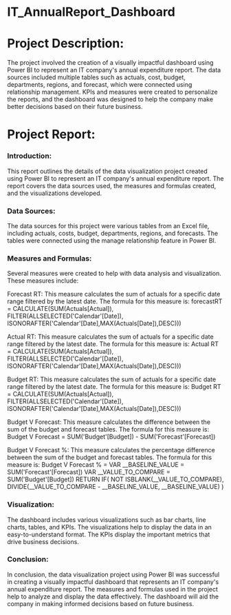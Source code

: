 # IT_AnnualReport_Dashboard

# Project Description:

The project involved the creation of a visually impactful dashboard using Power BI to represent an IT company's annual expenditure report. The data sources included multiple tables such as actuals, cost, budget, departments, regions, and forecast, which were connected using relationship management. KPIs and measures were created to personalize the reports, and the dashboard was designed to help the company make better decisions based on their future business.

# Project Report:

### Introduction:
This report outlines the details of the data visualization project created using Power BI to represent an IT company's annual expenditure report. The report covers the data sources used, the measures and formulas created, and the visualizations developed.

### Data Sources:
The data sources for this project were various tables from an Excel file, including actuals, costs, budget, departments, regions, and forecasts. The tables were connected using the manage relationship feature in Power BI.

### Measures and Formulas:
Several measures were created to help with data analysis and visualization. These measures include:

Forecast RT: This measure calculates the sum of actuals for a specific date range filtered by the latest date. The formula for this measure is:
forecastRT = CALCULATE(SUM(Actuals[Actual]), FILTER(ALLSELECTED('Calendar'[Date]), ISONORAFTER('Calendar'[Date],MAX(Actuals[Date]),DESC)))

Actual RT: This measure calculates the sum of actuals for a specific date range filtered by the latest date. The formula for this measure is:
Actual RT = CALCULATE(SUM(Actuals[Actual]), FILTER(ALLSELECTED('Calendar'[Date]), ISONORAFTER('Calendar'[Date],MAX(Actuals[Date]),DESC)))

Budget RT: This measure calculates the sum of actuals for a specific date range filtered by the latest date. The formula for this measure is:
Budget RT = CALCULATE(SUM(Actuals[Actual]), FILTER(ALLSELECTED('Calendar'[Date]), ISONORAFTER('Calendar'[Date],MAX(Actuals[Date]),DESC)))

Budget V Forecast: This measure calculates the difference between the sum of the budget and forecast tables. The formula for this measure is:
Budget V Forecast = SUM('Budget'[Budget]) - SUM('Forecast'[Forecast])

Budget V Forecast %: This measure calculates the percentage difference between the sum of the budget and forecast tables. The formula for this measure is:
Budget V Forecast % = VAR __BASELINE_VALUE = SUM('Forecast'[Forecast])
VAR __VALUE_TO_COMPARE = SUM('Budget'[Budget])
RETURN
IF(
NOT ISBLANK(__VALUE_TO_COMPARE),
DIVIDE(__VALUE_TO_COMPARE - __BASELINE_VALUE, __BASELINE_VALUE)
)

### Visualization:
The dashboard includes various visualizations such as bar charts, line charts, tables, and KPIs. The visualizations help to display the data in an easy-to-understand format. The KPIs display the important metrics that drive business decisions.

### Conclusion:
In conclusion, the data visualization project using Power BI was successful in creating a visually impactful dashboard that represents an IT company's annual expenditure report. The measures and formulas used in the project help to analyze and display the data effectively. The dashboard will aid the company in making informed decisions based on future business.

